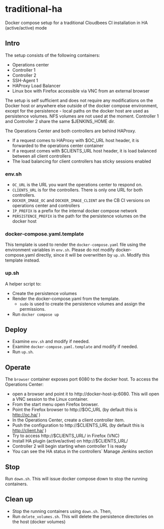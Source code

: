 # traditional-ha
Docker compose setup for a traditional Cloudbees CI installation in HA (active/active) mode

## Intro
The setup consists of the following containers:
- Operations center
- Controller 1
- Controller 2
- SSH-Agent 1
- HAProxy Load Balancer
- Linux box with Firefox accessible via VNC from an external browser

The setup is self sufficient and does not require any modifications on the Docker host or anywhere else outside of the docker compose environment, except for the persistence - local paths on the docker host are used as persistence volumes. NFS volumes are not used at the moment.
Controller 1 and Controller 2 share the same $JENKINS_HOME dir.

The Operations Center and both controllers are behind HAProxy. 
- If a request comes to HAProxy with $OC_URL host header, it is forwarded to the operations center container
- If a request comes with $CLIENTS_URL host header, it is load balanced between all client controllers
- The load balancing for client controllers has sticky sessions enabled

### env.sh
- `OC_URL` is the URL you want the operations center to respond on.
- `CLIENTS_URL` is for the controllers. There is only one URL for both controllers.
- `DOCKER_IMAGE_OC` and `DOCKER_IMAGE_CLIENT` are the CB CI versions on operations center and controllers
- `IP_PREFIX` is a prefix for the internal docker compose network
- `PERSISTENCE_PREFIX` is the path for the persistence volumes on the docker host

### docker-compose.yaml.template
This template is used to render the `docker-compose.yaml` file using the environment variables in `env.sh`. Please do not modify docker-compose.yaml directly, since it will be overwritten by `up.sh`. Modify this template instead.
  
### up.sh
A helper script to:
- Create the persistence volumes
- Render the docker-compose.yaml from the template.
  - `sudo` is used to create the persistence volumes and assign the permissions.
- Run `docker compose up`

## Deploy
- Examine `env.sh` and modify if needed.
- Examine `docker-compose.yaml.template` and modify if needed.
- Run `up.sh`.

## Operate
The `browser` container exposes port 6080 to the docker host. 
To access the Operations Center:
- open a browser and point it to http://docker-host-ip:6080. This will open a VNC session to the Linux container.
- From the start menu open Firefox browser.
- Point the Firefox browser to http://$OC_URL  (by default this is http://oc.ha/ )
- In the Operations Center, create a client controller item.
- Push the configuration to http://$CLIENTS_URL  (by default this is http://client.ha/ )
- Try to access http://$CLIENTS_URL/ in Firefox (VNC)
- Install HA plugin (active/active) on http://$CLIENTS_URL/
- Controller 2 will begin starting when controller 1 is ready
- You can see the HA status in the controllers` Manage Jenkins section

## Stop
Run `down.sh`. This will issue docker compose down to stop the running containers.

## Clean up
- Stop the running containers using `down.sh`. Then,
- Run `delete_volumes.sh`. This will delete the persistence directories on the host (docker volumes)
